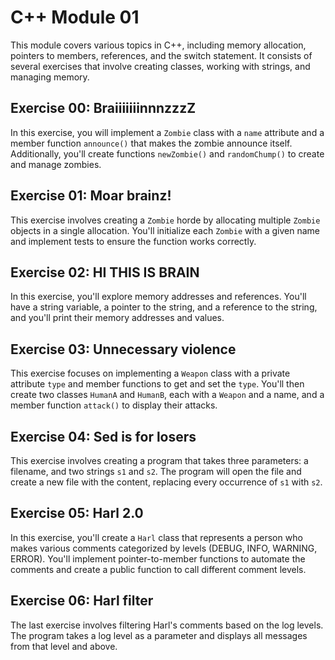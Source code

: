 # C++ Module 01

This module covers various topics in C++, including memory allocation, pointers to members, references, and the switch statement. It consists of several exercises that involve creating classes, working with strings, and managing memory.

## Exercise 00: BraiiiiiiinnnzzzZ

In this exercise, you will implement a `Zombie` class with a `name` attribute and a member function `announce()` that makes the zombie announce itself. Additionally, you'll create functions `newZombie()` and `randomChump()` to create and manage zombies.

## Exercise 01: Moar brainz!

This exercise involves creating a `Zombie` horde by allocating multiple `Zombie` objects in a single allocation. You'll initialize each `Zombie` with a given name and implement tests to ensure the function works correctly.

## Exercise 02: HI THIS IS BRAIN

In this exercise, you'll explore memory addresses and references. You'll have a string variable, a pointer to the string, and a reference to the string, and you'll print their memory addresses and values.

## Exercise 03: Unnecessary violence

This exercise focuses on implementing a `Weapon` class with a private attribute `type` and member functions to get and set the `type`. You'll then create two classes `HumanA` and `HumanB`, each with a `Weapon` and a name, and a member function `attack()` to display their attacks.

## Exercise 04: Sed is for losers

This exercise involves creating a program that takes three parameters: a filename, and two strings `s1` and `s2`. The program will open the file and create a new file with the content, replacing every occurrence of `s1` with `s2`.

## Exercise 05: Harl 2.0

In this exercise, you'll create a `Harl` class that represents a person who makes various comments categorized by levels (DEBUG, INFO, WARNING, ERROR). You'll implement pointer-to-member functions to automate the comments and create a public function to call different comment levels.

## Exercise 06: Harl filter

The last exercise involves filtering Harl's comments based on the log levels. The program takes a log level as a parameter and displays all messages from that level and above.
